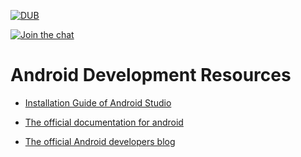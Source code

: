 [![DUB](https://img.shields.io/dub/l/vibe-d.svg?style=flat)](LICENSE)

[![Join the chat](https://img.shields.io/badge/gitter-join%20chat%20%E2%86%92-brightgreen.svg)](https://gitter.im/LNMIIT-Computer-Club/Lobby)


# Android Development Resources

* [Installation Guide of Android Studio](INSTALLATION.md)

* [The official documentation for android](https://developer.android.com/index.html)

* [The official Android developers blog](https://android-developers.googleblog.com/)
